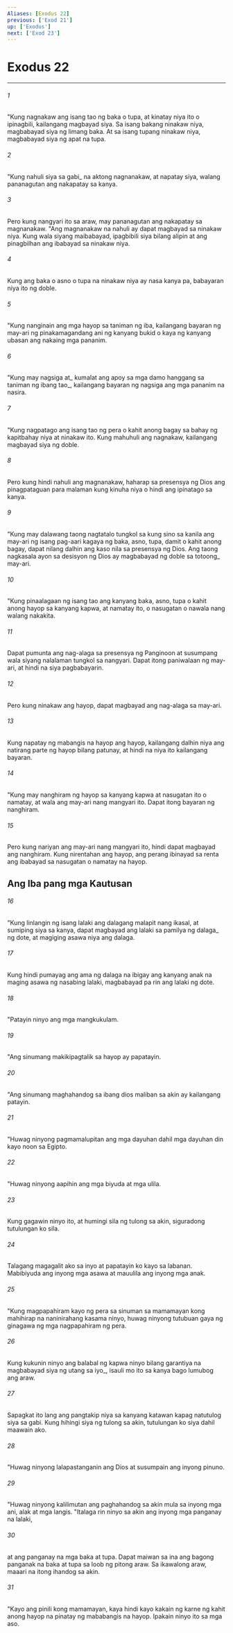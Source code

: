 ```yaml
---
Aliases: [Exodus 22]
previous: ['Exod 21']
up: ['Exodus']
next: ['Exod 23']
---
```

# Exodus 22

***






















###### 1 










"Kung nagnakaw ang isang tao ng baka o tupa, at kinatay niya ito o ipinagbili, kailangang magbayad siya. Sa isang bakang ninakaw niya, magbabayad siya ng limang baka. At sa isang tupang ninakaw niya, magbabayad siya ng apat na tupa. 





















###### 2 










"Kung nahuli siya sa gabi_ na aktong nagnanakaw, at napatay siya, walang pananagutan ang nakapatay sa kanya. 





















###### 3 










Pero kung nangyari ito sa araw, may pananagutan ang nakapatay sa magnanakaw. "Ang magnanakaw na nahuli ay dapat magbayad sa ninakaw niya. Kung wala siyang maibabayad, ipagbibili siya bilang alipin at ang pinagbilhan ang ibabayad sa ninakaw niya. 





















###### 4 










Kung ang baka o asno o tupa na ninakaw niya ay nasa kanya pa, babayaran niya ito ng doble. 





















###### 5 










"Kung nanginain ang mga hayop sa taniman ng iba, kailangang bayaran ng may-ari ng pinakamagandang ani ng kanyang bukid o kaya ng kanyang ubasan ang nakaing mga pananim. 





















###### 6 










"Kung may nagsiga at_ kumalat ang apoy sa mga damo hanggang sa taniman ng ibang tao_, kailangang bayaran ng nagsiga ang mga pananim na nasira. 





















###### 7 










"Kung nagpatago ang isang tao ng pera o kahit anong bagay sa bahay ng kapitbahay niya at ninakaw ito. Kung mahuhuli ang nagnakaw, kailangang magbayad siya ng doble. 





















###### 8 










Pero kung hindi nahuli ang magnanakaw, haharap sa presensya ng Dios ang pinagpataguan para malaman kung kinuha niya o hindi ang ipinatago sa kanya. 





















###### 9 










"Kung may dalawang taong nagtatalo tungkol sa kung sino sa kanila ang may-ari ng isang pag-aari kagaya ng baka, asno, tupa, damit o kahit anong bagay, dapat nilang dalhin ang kaso nila sa presensya ng Dios. Ang taong nagkasala ayon sa desisyon ng Dios ay magbabayad ng doble sa totoong_ may-ari. 





















###### 10 










"Kung pinaalagaan ng isang tao ang kanyang baka, asno, tupa o kahit anong hayop sa kanyang kapwa, at namatay ito, o nasugatan o nawala nang walang nakakita. 





















###### 11 










Dapat pumunta ang nag-alaga sa presensya ng Panginoon at susumpang wala siyang nalalaman tungkol sa nangyari. Dapat itong paniwalaan ng may-ari, at hindi na siya pagbabayarin. 





















###### 12 










Pero kung ninakaw ang hayop, dapat magbayad ang nag-alaga sa may-ari. 





















###### 13 










Kung napatay ng mabangis na hayop ang hayop, kailangang dalhin niya ang natirang parte ng hayop bilang patunay, at hindi na niya ito kailangang bayaran. 





















###### 14 










"Kung may nanghiram ng hayop sa kanyang kapwa at nasugatan ito o namatay, at wala ang may-ari nang mangyari ito. Dapat itong bayaran ng nanghiram. 





















###### 15 










Pero kung nariyan ang may-ari nang mangyari ito, hindi dapat magbayad ang nanghiram. Kung nirentahan ang hayop, ang perang ibinayad sa renta ang ibabayad sa nasugatan o namatay na hayop.

## Ang Iba pang mga Kautusan 





















###### 16 










"Kung linlangin ng isang lalaki ang dalagang malapit nang ikasal, at sumiping siya sa kanya, dapat magbayad ang lalaki sa pamilya ng dalaga_ ng dote, at magiging asawa niya ang dalaga. 





















###### 17 










Kung hindi pumayag ang ama ng dalaga na ibigay ang kanyang anak na maging asawa ng nasabing lalaki, magbabayad pa rin ang lalaki ng dote. 





















###### 18 










"Patayin ninyo ang mga mangkukulam. 





















###### 19 










"Ang sinumang makikipagtalik sa hayop ay papatayin. 





















###### 20 










"Ang sinumang maghahandog sa ibang dios maliban sa akin ay kailangang patayin. 





















###### 21 










"Huwag ninyong pagmamalupitan ang mga dayuhan dahil mga dayuhan din kayo noon sa Egipto. 





















###### 22 










"Huwag ninyong aapihin ang mga biyuda at mga ulila. 





















###### 23 










Kung gagawin ninyo ito, at humingi sila ng tulong sa akin, siguradong tutulungan ko sila. 





















###### 24 










Talagang magagalit ako sa inyo at papatayin ko kayo sa labanan. Mabibiyuda ang inyong mga asawa at mauulila ang inyong mga anak. 





















###### 25 










"Kung magpapahiram kayo ng pera sa sinuman sa mamamayan kong mahihirap na naninirahang kasama ninyo, huwag ninyong tutubuan gaya ng ginagawa ng mga nagpapahiram ng pera. 





















###### 26 










Kung kukunin ninyo ang balabal ng kapwa ninyo bilang garantiya na magbabayad siya ng utang sa iyo_, isauli mo ito sa kanya bago lumubog ang araw. 





















###### 27 










Sapagkat ito lang ang pangtakip niya sa kanyang katawan kapag natutulog siya sa gabi. Kung hihingi siya ng tulong sa akin, tutulungan ko siya dahil maawain ako. 





















###### 28 










"Huwag ninyong lalapastanganin ang Dios at susumpain ang inyong pinuno. 





















###### 29 










"Huwag ninyong kalilimutan ang paghahandog sa akin mula sa inyong mga ani, alak at mga langis. "Italaga rin ninyo sa akin ang inyong mga panganay na lalaki, 





















###### 30 










at ang panganay na mga baka at tupa. Dapat maiwan sa ina ang bagong panganak na baka at tupa sa loob ng pitong araw. Sa ikawalong araw, maaari na itong ihandog sa akin. 





















###### 31 










"Kayo ang pinili kong mamamayan, kaya hindi kayo kakain ng karne ng kahit anong hayop na pinatay ng mababangis na hayop. Ipakain ninyo ito sa mga aso.
